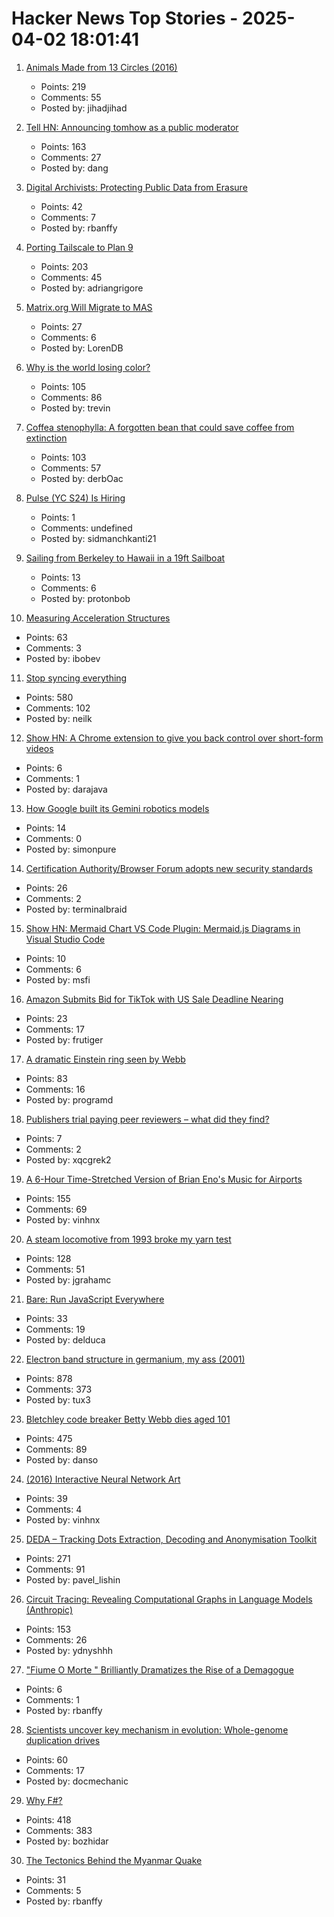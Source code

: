 # Hacker News Top Stories - 2025-04-02 18:01:41

1. [Animals Made from 13 Circles (2016)](https://www.dorithegiant.com/2016/05/13-animals-made-from-13-circles.html)
   - Points: 219
   - Comments: 55
   - Posted by: jihadjihad

2. [Tell HN: Announcing tomhow as a public moderator](undefined)
   - Points: 163
   - Comments: 27
   - Posted by: dang

3. [Digital Archivists: Protecting Public Data from Erasure](https://spectrum.ieee.org/digital-archive)
   - Points: 42
   - Comments: 7
   - Posted by: rbanffy

4. [Porting Tailscale to Plan 9](https://tailscale.com/blog/plan9-port)
   - Points: 203
   - Comments: 45
   - Posted by: adriangrigore

5. [Matrix.org Will Migrate to MAS](https://matrix.org/blog/2025/04/matrix-auth-service/)
   - Points: 27
   - Comments: 6
   - Posted by: LorenDB

6. [Why is the world losing color?](https://www.culture-critic.com/p/why-is-the-world-losing-color)
   - Points: 105
   - Comments: 86
   - Posted by: trevin

7. [Coffea stenophylla: A forgotten bean that could save coffee from extinction](https://www.smithsonianmag.com/science-nature/how-forgotten-bean-could-save-coffee-from-extinction-180986230/)
   - Points: 103
   - Comments: 57
   - Posted by: derbOac

8. [Pulse (YC S24) Is Hiring](https://www.ycombinator.com/companies/pulse-3/jobs/6o4mkAj-machine-learning-engineer)
   - Points: 1
   - Comments: undefined
   - Posted by: sidmanchkanti21

9. [Sailing from Berkeley to Hawaii in a 19ft Sailboat](https://potter-yachters.org/stories/teplow_to_hawaii.htm)
   - Points: 13
   - Comments: 6
   - Posted by: protonbob

10. [Measuring Acceleration Structures](https://zeux.io/2025/03/31/measuring-acceleration-structures/)
   - Points: 63
   - Comments: 3
   - Posted by: ibobev

11. [Stop syncing everything](https://sqlsync.dev/posts/stop-syncing-everything/)
   - Points: 580
   - Comments: 102
   - Posted by: neilk

12. [Show HN: A Chrome extension to give you back control over short-form videos](https://chromewebstore.google.com/detail/seek-anywhere/opofkjlejjcjalcpaimnpmkmjlclgded)
   - Points: 6
   - Comments: 1
   - Posted by: darajava

13. [How Google built its Gemini robotics models](https://blog.google/products/gemini/how-we-built-gemini-robotics/)
   - Points: 14
   - Comments: 0
   - Posted by: simonpure

14. [Certification Authority/Browser Forum adopts new security standards](https://security.googleblog.com/2025/03/new-security-requirements-adopted-by.html)
   - Points: 26
   - Comments: 2
   - Posted by: terminalbraid

15. [Show HN: Mermaid Chart VS Code Plugin: Mermaid.js Diagrams in Visual Studio Code](https://docs.mermaidchart.com/blog/posts/mermaid-chart-vs-code-plugin-create-and-edit-mermaid-js-diagrams-in-visual-studio-code)
   - Points: 10
   - Comments: 6
   - Posted by: msfi

16. [Amazon Submits Bid for TikTok with US Sale Deadline Nearing](https://www.bloomberg.com/news/articles/2025-04-02/amazon-submits-bid-for-tiktok-with-us-sale-deadline-approaching)
   - Points: 23
   - Comments: 17
   - Posted by: frutiger

17. [A dramatic Einstein ring seen by Webb](https://phys.org/news/2025-04-einstein-webb.html)
   - Points: 83
   - Comments: 16
   - Posted by: programd

18. [Publishers trial paying peer reviewers – what did they find?](https://www.nature.com/articles/d41586-025-00968-6)
   - Points: 7
   - Comments: 2
   - Posted by: xqcgrek2

19. [A 6-Hour Time-Stretched Version of Brian Eno's Music for Airports](https://www.openculture.com/2025/03/a-6-hour-time-stretched-version-of-brian-enos-music-for-airports.html)
   - Points: 155
   - Comments: 69
   - Posted by: vinhnx

20. [A steam locomotive from 1993 broke my yarn test](https://blog.cloudflare.com/yarn-test-suffers-strange-derailment/)
   - Points: 128
   - Comments: 51
   - Posted by: jgrahamc

21. [Bare: Run JavaScript Everywhere](https://pears.com/news/introducing-bare-actually-run-javascript-everywhere/)
   - Points: 33
   - Comments: 19
   - Posted by: delduca

22. [Electron band structure in germanium, my ass (2001)](https://pages.cs.wisc.edu/~kovar/hall.html)
   - Points: 878
   - Comments: 373
   - Posted by: tux3

23. [Bletchley code breaker Betty Webb dies aged 101](https://www.bbc.com/news/articles/c78jd30ywv8o)
   - Points: 475
   - Comments: 89
   - Posted by: danso

24. [(2016) Interactive Neural Network Art](https://otoro.net/ml/netart/)
   - Points: 39
   - Comments: 4
   - Posted by: vinhnx

25. [DEDA – Tracking Dots Extraction, Decoding and Anonymisation Toolkit](https://github.com/dfd-tud/deda)
   - Points: 271
   - Comments: 91
   - Posted by: pavel_lishin

26. [Circuit Tracing: Revealing Computational Graphs in Language Models (Anthropic)](https://transformer-circuits.pub/2025/attribution-graphs/methods.html)
   - Points: 153
   - Comments: 26
   - Posted by: ydnyshhh

27. ["Fiume O Morte " Brilliantly Dramatizes the Rise of a Demagogue](https://www.newyorker.com/culture/the-front-row/fiume-o-morte-brilliantly-dramatizes-the-rise-of-a-demagogue)
   - Points: 6
   - Comments: 1
   - Posted by: rbanffy

28. [Scientists uncover key mechanism in evolution: Whole-genome duplication drives](https://www.sciencedaily.com/releases/2025/03/250326221649.htm)
   - Points: 60
   - Comments: 17
   - Posted by: docmechanic

29. [Why F#?](https://batsov.com/articles/2025/03/30/why-fsharp/)
   - Points: 418
   - Comments: 383
   - Posted by: bozhidar

30. [The Tectonics Behind the Myanmar Quake](https://nautil.us/what-caused-the-devastating-earthquake-in-myanmar-1200737/)
   - Points: 31
   - Comments: 5
   - Posted by: rbanffy

